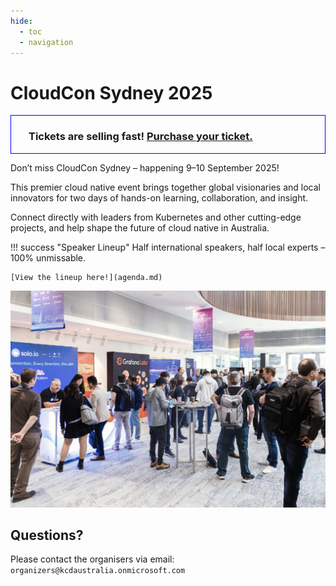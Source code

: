 ```yaml
---
hide:
  - toc
  - navigation
---
```


<style>
  #countdown_container {
    border: 1px solid blue;
    font-align: center;
    padding-left: 2em;
  }
  #demo {
    background-color: palegreen;
  }
</style>

# CloudCon Sydney 2025

<div id="countdown_container">
    <!-- Display the countdown timer in an element -->
    <h3 id="demo"></h3>
    <h3>Tickets are selling fast! <a href="https://regonsite.eventsair.com/cloudcon-2025/registration/Site/Register" target="_blank">Purchase your ticket.</a></h3>
</div>

<script>
// Set the date we're counting down to
var countDownDate = new Date("Sep 9, 2025 09:00:00").getTime();

// Update the count down every 1 second
var x = setInterval(function() {

  // Get today's date and time
  var now = new Date().getTime();

  // Find the distance between now and the count down date
  var distance = countDownDate - now;

  // Time calculations for days, hours, minutes and seconds
  var days = Math.floor(distance / (1000 * 60 * 60 * 24));
  var hours = Math.floor((distance % (1000 * 60 * 60 * 24)) / (1000 * 60 * 60));
  var minutes = Math.floor((distance % (1000 * 60 * 60)) / (1000 * 60));
  var seconds = Math.floor((distance % (1000 * 60)) / 1000);

  // Display the result in the element with id="demo"
  document.getElementById("demo").innerHTML = "Countdown to CloudCon: " + days + "days " + hours + "hours "
  + minutes + "mins " + seconds + "seconds ";

  // If the count down is finished, write some text
  if (distance < 0) {
    clearInterval(x);
    document.getElementById("demo").innerHTML = "EXPIRED";
  }
}, 1000);
</script>

Don’t miss CloudCon Sydney – happening 9–10 September 2025!

This premier cloud native event brings together global visionaries and local innovators for two days of hands-on learning, collaboration, and insight.

Connect directly with leaders from Kubernetes and other cutting-edge projects, and help shape the future of cloud native in Australia.

!!! success "Speaker Lineup"
    Half international speakers, half local experts – 100% unmissable.

    [View the lineup here!](agenda.md)

![KCD 2024](images/lobby.png)

## Questions?

Please contact the organisers via email: `organizers@kcdaustralia.onmicrosoft.com`